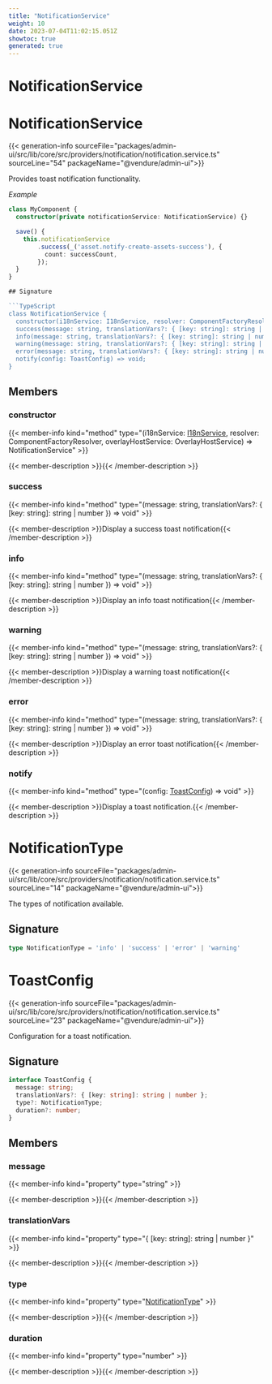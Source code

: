 ```yaml
---
title: "NotificationService"
weight: 10
date: 2023-07-04T11:02:15.051Z
showtoc: true
generated: true
---
```

<!-- This file was generated from the Vendure source. Do not modify. Instead, re-run the "docs:build" script -->

# NotificationService
<div class="symbol">


# NotificationService

{{< generation-info sourceFile="packages/admin-ui/src/lib/core/src/providers/notification/notification.service.ts" sourceLine="54" packageName="@vendure/admin-ui">}}

Provides toast notification functionality.

*Example*

```TypeScript
class MyComponent {
  constructor(private notificationService: NotificationService) {}

  save() {
    this.notificationService
        .success(_('asset.notify-create-assets-success'), {
          count: successCount,
        });
  }
}

## Signature

```TypeScript
class NotificationService {
  constructor(i18nService: I18nService, resolver: ComponentFactoryResolver, overlayHostService: OverlayHostService)
  success(message: string, translationVars?: { [key: string]: string | number }) => void;
  info(message: string, translationVars?: { [key: string]: string | number }) => void;
  warning(message: string, translationVars?: { [key: string]: string | number }) => void;
  error(message: string, translationVars?: { [key: string]: string | number }) => void;
  notify(config: ToastConfig) => void;
}
```
## Members

### constructor

{{< member-info kind="method" type="(i18nService: <a href='/typescript-api/common/i18n-service#i18nservice'>I18nService</a>, resolver: ComponentFactoryResolver, overlayHostService: OverlayHostService) => NotificationService"  >}}

{{< member-description >}}{{< /member-description >}}

### success

{{< member-info kind="method" type="(message: string, translationVars?: { [key: string]: string | number }) => void"  >}}

{{< member-description >}}Display a success toast notification{{< /member-description >}}

### info

{{< member-info kind="method" type="(message: string, translationVars?: { [key: string]: string | number }) => void"  >}}

{{< member-description >}}Display an info toast notification{{< /member-description >}}

### warning

{{< member-info kind="method" type="(message: string, translationVars?: { [key: string]: string | number }) => void"  >}}

{{< member-description >}}Display a warning toast notification{{< /member-description >}}

### error

{{< member-info kind="method" type="(message: string, translationVars?: { [key: string]: string | number }) => void"  >}}

{{< member-description >}}Display an error toast notification{{< /member-description >}}

### notify

{{< member-info kind="method" type="(config: <a href='/admin-ui-api/providers/notification-service#toastconfig'>ToastConfig</a>) => void"  >}}

{{< member-description >}}Display a toast notification.{{< /member-description >}}


</div>
<div class="symbol">


# NotificationType

{{< generation-info sourceFile="packages/admin-ui/src/lib/core/src/providers/notification/notification.service.ts" sourceLine="14" packageName="@vendure/admin-ui">}}

The types of notification available.

## Signature

```TypeScript
type NotificationType = 'info' | 'success' | 'error' | 'warning'
```
</div>
<div class="symbol">


# ToastConfig

{{< generation-info sourceFile="packages/admin-ui/src/lib/core/src/providers/notification/notification.service.ts" sourceLine="23" packageName="@vendure/admin-ui">}}

Configuration for a toast notification.

## Signature

```TypeScript
interface ToastConfig {
  message: string;
  translationVars?: { [key: string]: string | number };
  type?: NotificationType;
  duration?: number;
}
```
## Members

### message

{{< member-info kind="property" type="string"  >}}

{{< member-description >}}{{< /member-description >}}

### translationVars

{{< member-info kind="property" type="{ [key: string]: string | number }"  >}}

{{< member-description >}}{{< /member-description >}}

### type

{{< member-info kind="property" type="<a href='/admin-ui-api/providers/notification-service#notificationtype'>NotificationType</a>"  >}}

{{< member-description >}}{{< /member-description >}}

### duration

{{< member-info kind="property" type="number"  >}}

{{< member-description >}}{{< /member-description >}}


</div>
